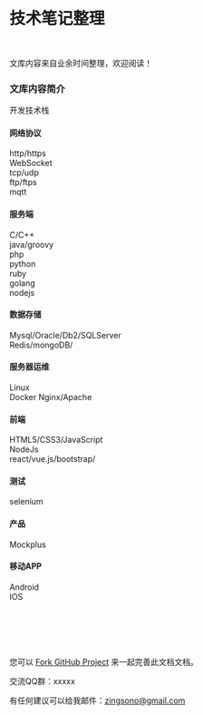 # 技术笔记整理

<br>

文库内容来自业余时间整理，欢迎阅读！ 


### 文库内容简介

开发技术栈

#### 网络协议
http/https  
WebSocket  
tcp/udp  
ftp/ftps  
mqtt  

#### 服务端
C/C++  
java/groovy  
php  
python   
ruby  
golang  
nodejs  

#### 数据存储
Mysql/Oracle/Db2/SQLServer  
Redis/mongoDB/  

#### 服务器运维  
Linux  
Docker 
Nginx/Apache  

#### 前端
HTML5/CSS3/JavaScript  
NodeJs  
react/vue.js/bootstrap/  

#### 测试
selenium  

#### 产品
Mockplus  

#### 移动APP
Android  
IOS  



<br><br><br><br>


您可以 [Fork GitHub Project](https://github.com/zingson/wiki.git) 来一起完善此文档文档。

交流QQ群：xxxxx

有任何建议可以给我邮件：zingsono@gmail.com


<br><br><br><br>
